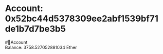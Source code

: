 
Account: 0x52bc44d5378309ee2abf1539bf71de1b7d7be3b5
===================================================
  
#📜Account  
Balance: 3758.527052881034 Ether
